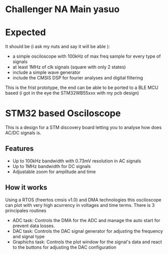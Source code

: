 # Challenger NA Main yasuo
# Expected

It should be (i ask my nuts and say it will be able ):
* a simple osciloscope with 100kHz of max freq sample for every type of signals 
* at least 1MHz of clk signals (square with only 2 states)
* include a simple wave generator
* include the CMSIS DSP for fourier analyses and digital filtering

This is the frist prototype, the end can be able to be ported to a BLE MCU based (i got in the eye the STM32WB55xxx with my pcb design)


 # STM32 based Osciloscope
This is a design for a STM discovery board letting you to analyse how does AC/DC signals is.

## Features
* Up to 100kHz bandwidth with 0.73mV resolution in AC signals
* Up to 1MHz bandwidth for DC signals
* Adjustable zoom for amplitude and time

## How it works
Using a RTOS (freertos cmsis v1.0) and DMA technologies this osciloscope can plot with very high acurrency in voltages and time terms.
There is 3 principales routines
* ADC task: Controls the DMA for the ADC and manage the auto start for prevent data losses.
* DAC task: Controls the DAC signal generator for adjusting the frequency and signal type
* Graphichs task: Controls the plot window for the signal's data and react to the buttons for adjusting the DAC configuration
